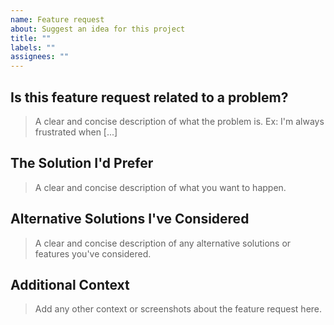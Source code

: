 ```yaml
---
name: Feature request
about: Suggest an idea for this project
title: ""
labels: ""
assignees: ""
---
```


## Is this feature request related to a problem?

> A clear and concise description of what the problem is. Ex: I'm always frustrated when [...]

## The Solution I'd Prefer

> A clear and concise description of what you want to happen.

## Alternative Solutions I've Considered

> A clear and concise description of any alternative solutions or features you've considered.

## Additional Context

> Add any other context or screenshots about the feature request here.
